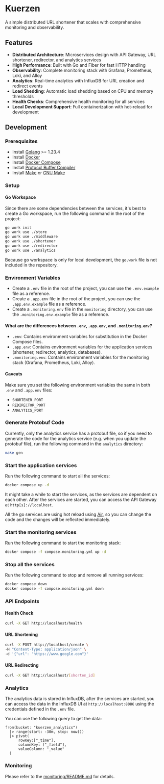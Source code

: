 # Kuerzen

A simple distributed URL shortener that scales with comprehensive monitoring and observability.

## Features

- **Distributed Architecture**: Microservices design with API Gateway, URL shortener, redirector, and analytics services
- **High Performance**: Built with Go and Fiber for fast HTTP handling
- **Observability**: Complete monitoring stack with Grafana, Prometheus, Loki, and Alloy
- **Analytics**: Real-time analytics with InfluxDB for URL creation and redirect events
- **Load Shedding**: Automatic load shedding based on CPU and memory thresholds
- **Health Checks**: Comprehensive health monitoring for all services
- **Local Development Support**: Full containerization with hot-reload for development

## Development

### Prerequisites

- Install [Golang](https://go.dev/dl/) >= 1.23.4
- Install [Docker](https://docs.docker.com/get-docker/)
- Install [Docker Compose](https://docs.docker.com/compose/install/)
- Install [Protocol Buffer Compiler](https://grpc.io/docs/protoc-installation/)
- Install [Make](https://www.gnu.org/software/make/) or [GNU Make](https://www.gnu.org/software/make/)

### Setup

#### Go Workspace

Since there are some dependencies between the services, it's best to create a Go workspace, run the following command in the root of the project:

```bash
go work init
go work use ./store
go work use ./middleware
go work use ./shortener
go work use ./redirector
go work use ./analytics
```

Because go workspace is only for local development, the `go.work` file is not included in the repository.

### Environment Variables

- Create a `.env` file in the root of the project, you can use the `.env.example` file as a reference.
- Create a `.app.env` file in the root of the project, you can use the `.app.env.example` file as a reference.
- Create a `.monitoring.env` file in the `monitoring` directory, you can use the `.monitoring.env.example` file as a reference.

#### What are the differences between `.env`, `.app.env`, and `.monitoring.env`?

- `.env`: Contains environment variables for substitution in the Docker Compose files.
- `.app.env`: Contains environment variables for the application services (shortener, redirector, analytics, databases).
- `.monitoring.env`: Contains environment variables for the monitoring stack (Grafana, Prometheus, Loki, Alloy).

#### Caveats

Make sure you set the following environment variables the same in both `.env` and `.app.env` files:

- `SHORTENER_PORT`
- `REDIRECTOR_PORT`
- `ANALYTICS_PORT`

### Generate Protobuf Code

Currently, only the analytics service has a protobuf file, so if you need to generate the code for the analytics service (e.g. when you update the protobuf file), run the following command in the `analytics` directory:

```bash
make gen
```

### Start the application services

Run the following command to start all the services:

```bash
docker compose up -d
```

It might take a while to start the services, as the services are dependent on each other. After the services are started, you can access the API Gateway at `http[s]://localhost`.

All the go services are using hot reload using [Air](https://github.com/air-verse/air), so you can change the code and the changes will be reflected immediately.

### Start the monitoring services

Run the following command to start the monitoring stack:

```bash
docker compose -f compose.monitoring.yml up -d
```

### Stop all the services

Run the following command to stop and remove all running services:

```bash
docker compose down
docker compose -f compose.monitoring.yml down
```

### API Endpoints

#### Health Check

```bash
curl -X GET http://localhost/health
```

#### URL Shortening

```bash
curl -X POST http://localhost/create \
-H "Content-Type: application/json" \
-d '{"url": "https://www.google.com"}'
```

#### URL Redirecting

```bash
curl -X GET http://localhost/[shorten_id]
```

### Analytics

The analytics data is stored in InfluxDB, after the services are started, you can access the data in the InfluxDB UI at `http://localhost:8086` using the credentials defined in the `.env` file.

You can use the following query to get the data:

```flux
from(bucket: "kuerzen_analytics")
  |> range(start: -30m, stop: now())
  |> pivot(
      rowKey:["_time"],
      columnKey: ["_field"],
      valueColumn: "_value"
  )
```

### Monitoring

Please refer to the [monitoring/README.md](monitoring/README.md) for details.
